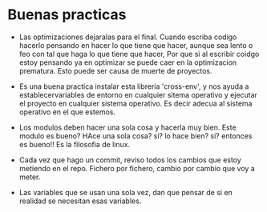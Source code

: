 # Buenas practicas

- Las optimizaciones dejaralas para el final. Cuando escriba codigo hacerlo pensando en hacer lo que tiene que hacer, aunque sea lento o feo con tal que haga lo que tiene que hacer, Por que si al escribir coidgo estoy pensando ya en optimizar se puede caer en la optimizacion prematura. Esto puede ser causa de muerte de proyectos.

- Es una buena practica instalar esta libreria 'cross-env', y nos ayuda a establecervariables de entorno en cualquier sitema operativo y  ejecutar el proyecto en cualquier sistema operativo. Es decir adecua al sistema operativo en el que estemos.
  
- Los modulos deben hacer una sola cosa y hacerla muy bien. Este modulo es bueno? HAce una sola cosa? si? lo hace bien? si? entonces es bueno!! Es la filosofia de linux.

- Cada vez que hago un commit, reviso todos los cambios que estoy metiendo en el repo. Fichero por fichero, cambio por cambio que voy a meter.

- Las variables que se usan una sola vez, dan que pensar de si en realidad se necesitan esas variables.

